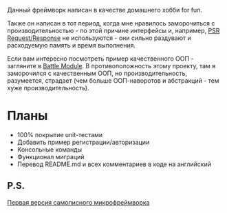 
Данный фреймворк написан в качестве домашнего хобби for fun.

Также он написан в тот период, когда мне нравилось заморочиться с производительностью - по этой причине интерфейсы и,
например, [PSR Request/Response](https://www.php-fig.org/psr/psr-7/) не используются - они сильно раздувают и 
расходуемую память и время выполнения.

Если вам интересно посмотреть пример качественного ООП - загляните в [Battle Module](https://github.com/WalkWeb/Battle-Module).
В противоположность этому проекту, там я заморочился с качественным ООП, но производительность, разумеется, страдает 
(чем больше ООП-наворотов и абстракций - тем хуже производительность).

# Планы

- 100% покрытие unit-тестами
- Добавить пример регистрации/авторизации
- Консольные команды
- Функционал миграций
- Перевод README.md и всех комментариев в коде на английский

## P.S.

[Первая версия самописного микрофреймворка](https://github.com/WalkWeb/TickTackToe)
